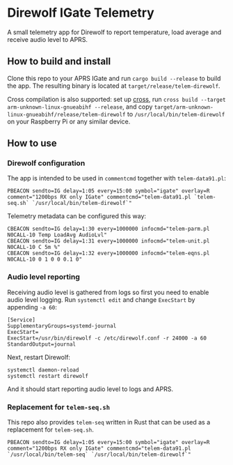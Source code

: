 # Direwolf IGate Telemetry

A small telemetry app for Direwolf to report temperature, load average and receive audio level to APRS.

## How to build and install

Clone this repo to your APRS IGate and run `cargo build --release` to build the app. The resulting binary is located at `target/release/telem-direwolf`.

Cross compilation is also supported: set up [cross](https://github.com/cross-rs/cross), run `cross build --target arm-unknown-linux-gnueabihf --release`, and copy `target/arm-unknown-linux-gnueabihf/release/telem-direwolf` to `/usr/local/bin/telem-direwolf` on your Raspberry Pi or any similar device.

## How to use

### Direwolf configuration

The app is intended to be used in `commentcmd` together with `telem-data91.pl`:

```
PBEACON sendto=IG delay=1:05 every=15:00 symbol="igate" overlay=R comment="1200bps RX only IGate" commentcmd="telem-data91.pl `telem-seq.sh` `/usr/local/bin/telem-direwolf`"
```

Telemetry metadata can be configured this way:

```
CBEACON sendto=IG delay=1:30 every=1000000 infocmd="telem-parm.pl N0CALL-10 Temp LoadAvg AudioLvl"
CBEACON sendto=IG delay=1:31 every=1000000 infocmd="telem-unit.pl N0CALL-10 C 5m %"
CBEACON sendto=IG delay=1:32 every=1000000 infocmd="telem-eqns.pl N0CALL-10 0 1 0 0 0.1 0"
```

### Audio level reporting

Receiving audio level is gathered from logs so first you need to enable audio level logging. Run `systemctl edit` and change `ExecStart` by appending `-a 60`:

```
[Service]
SupplementaryGroups=systemd-journal
ExecStart=
ExecStart=/usr/bin/direwolf -c /etc/direwolf.conf -r 24000 -a 60
StandardOutput=journal
```

Next, restart Direwolf:

```
systemctl daemon-reload
systemctl restart direwolf
```

And it should start reporting audio level to logs and APRS.

### Replacement for `telem-seq.sh`

This repo also provides `telem-seq` written in Rust that can be used as a replacement for `telem-seq.sh`.

```
PBEACON sendto=IG delay=1:05 every=15:00 symbol="igate" overlay=R comment="1200bps RX only IGate" commentcmd="telem-data91.pl `/usr/local/bin/telem-seq` `/usr/local/bin/telem-direwolf`"
```
